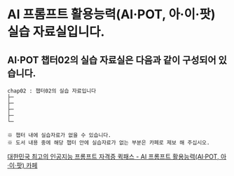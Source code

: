 # AI 프롬프트 활용능력(AI·POT, 아·이·팟) 실습 자료실입니다.
## AI·POT 챕터02의 실습 자료실은 다음과 같이 구성되어 있습니다.

```
chap02 : 챕터02의 실습 자료입니다
├─
├─
├─
├─
└─

※ 챕터 내에 실습자료가 없을 수 있습니다.
※ 도서 내용 중에 해당 챕터 안에 실습자료가 없는 부분은 카페로 제보 해 주십시오.
```

<a href="https://cafe.naver.com/quickpass" target="_blank">
대한민국 최고의 인공지능 프롬프트 자격증 퀵패스 - AI 프롬프트 활용능력(AI·POT, 아·이·팟) 카페
</a>